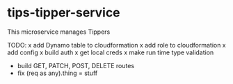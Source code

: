 # tips-tipper-service

This microservice manages Tippers

TODO:
x add Dynamo table to cloudformation
x add role to cloudformation
x add config
x build auth
x get local creds
x make run time type validation
- build GET, PATCH, POST, DELETE routes
- fix (req as any).thing = stuff